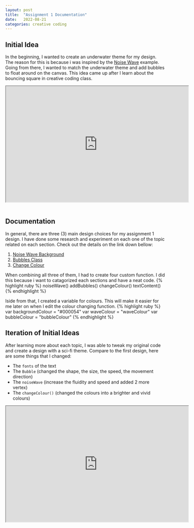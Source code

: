 ```yaml
---
layout: post
title:  "Assignment 1 Documentation"
date:   2022-08-21
categories: creative coding
---
```


## Initial Idea
In the beginning, I wanted to create an underwater theme for my design. The reason for this is because i was inspired by the [Noise Wave][noise-wave] example. Going from there, I wanted to match the underwater theme and add bubbles to float around on the canvas. This idea came up after I learn about the bouncing square in creative coding class.

<div align ="center">
  <iframe width="576" height="366" src="https://editor.p5js.org/reilivia/full/v-ln9OeoB"></iframe>
</div>
<br>


## Documentation

In general, there are three (3) main design choices for my assignment 1 design. I have done some research and experiment on each one of the topic related on each section. Check out the details on the link down bellow:
1. [Noise Wave Background][Noise-Wave-Background]
2. [Bubbles Class][Bubbles-Class]
3. [Change Colour][Change-Colour]

When combining all three of them, I had to create four custom function. I did this because i want to catagorized each sections and have a neat code.
{% highlight ruby %}
  noiseWave()
  addBubbles()
  changeColour() 
  textContent()
{% endhighlight %}

Iside from that, I created a variable for colours. This will make it easier for me later on when I edit the colour changing function.
{% highlight ruby %}
  var backgroundColour = "#000054"
  var waveColour = "waveColour"
  var bubbleColour = "bubbleColour"
{% endhighlight %}

## Iteration of Initial Ideas

After learning more about each topic, I was able to tweak my original code and create a design with a sci-fi theme. Compare to the first design, here are some things that I changed:
* The `fonts` of the text
* The `Bubble` (changed the shape, the size, the speed, the movement direction)
* The `noiseWave` (increase the fluidity and speed and added 2 more vertex)
* The `changeColour()` (changed the colours into a brighter and vivid colours)

<div align ="center">
  <iframe width="576" height="366" src="https://editor.p5js.org/reilivia/full/hpL8-SsKA"></iframe>
</div>
<br>


[noise-wave]: https://p5js.org/examples/math-noise-wave.html

[Noise-Wave-Background]:https://reilivia.github.io/creative/coding/2022/08/18/exploring-the-noise-wave.html
[Bubbles-Class]:https://reilivia.github.io/creative/coding/2022/08/19/creating-a-bubble-class.html
[Change-Colour]:https://reilivia.github.io/creative/coding/2022/08/20/change-colour-on-mouse-over.html